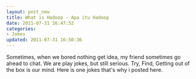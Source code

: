 ```yaml
--- 
layout: post_new
title: What is Hadoop - Apa itu Hadoop
date: 2011-07-31 16:47:52
categories: 
- Jokes
updated: 2011-07-31 16:50:36
---
```


Sometimes, when we bored nothing get idea, my friend sometimes go ahead to chat. We are play jokes, but still serious. Try, Find, Getting out of the box is our mind. Here is one jokes that's why i posted here.

<script src="https://gist.github.com/1039503.js?file=tentang-hadoop-versi-cangkriman.sh" type="text/javascript">
</script>
